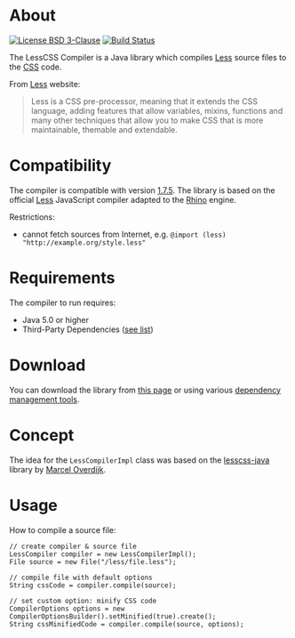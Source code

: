 # About
[![License BSD 3-Clause](https://img.shields.io/badge/license-BSD%203--Clause-blue.svg)](http://lesscss-compiler.projects.gabrys.biz/license.txt)
[![Build Status](https://travis-ci.org/gabrysbiz/lesscss-compiler.svg?branch=release%2F1.2)](https://travis-ci.org/gabrysbiz/lesscss-compiler)

The LessCSS Compiler is a Java library which compiles [Less](http://lesscss.org/) source files to the [CSS](http://www.w3.org/Style/CSS/) code.

From [Less](http://lesscss.org/) website:
> Less is a CSS pre-processor, meaning that it extends the CSS language, adding features that allow variables,
> mixins, functions and many other techniques that allow you to make CSS that is more maintainable, themable
> and extendable.

# Compatibility
The compiler is compatible with version	[1.7.5](https://github.com/less/less.js/releases/tag/v1.7.5).
The library is based on the official [Less](http://lesscss.org/) JavaScript compiler adapted to the
[Rhino](https://developer.mozilla.org/en-US/docs/Mozilla/Projects/Rhino) engine.

Restrictions:
* cannot fetch sources from Internet, e.g. `@import (less) "http://example.org/style.less"`

# Requirements
The compiler to run requires:
* Java 5.0 or higher
* Third-Party Dependencies ([see list](http://lesscss-compiler.projects.gabrys.biz/1.2/dependencies.html))

# Download
You can download the library from [this page](http://lesscss-compiler.projects.gabrys.biz/1.2/download.html)
or using various [dependency management tools](http://lesscss-compiler.projects.gabrys.biz/1.2/dependency-info.html).

# Concept
The idea for the `LessCompilerImpl` class was based on the [lesscss-java](https://github.com/marceloverdijk/lesscss-java)
library by [Marcel Overdijk](https://github.com/marceloverdijk).

# Usage
How to compile a source file:
```
// create compiler & source file
LessCompiler compiler = new LessCompilerImpl();
File source = new File("/less/file.less");

// compile file with default options
String cssCode = compiler.compile(source); 

// set custom option: minify CSS code
CompilerOptions options = new CompilerOptionsBuilder().setMinified(true).create();
String cssMinifiedCode = compiler.compile(source, options);
```